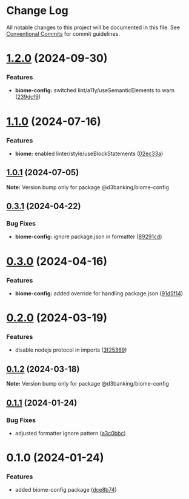 # Change Log

All notable changes to this project will be documented in this file.
See [Conventional Commits](https://conventionalcommits.org) for commit guidelines.

# [1.2.0](https://github.com/LodoSoftware/javascript-style-guide/compare/@d3banking/biome-config@1.1.0...@d3banking/biome-config@1.2.0) (2024-09-30)

### Features

- **biome-config:** switched lint/a11y/useSemanticElements to warn ([239dcf9](https://github.com/LodoSoftware/javascript-style-guide/commit/239dcf9ed23554abaff294e5b27ef85915da6ab1))

# [1.1.0](https://github.com/LodoSoftware/javascript-style-guide/compare/@d3banking/biome-config@1.0.1...@d3banking/biome-config@1.1.0) (2024-07-16)

### Features

- **biome:** enabled linter/style/useBlockStatements ([02ec33a](https://github.com/LodoSoftware/javascript-style-guide/commit/02ec33a21613678a014b3a09e5eb227d729507f8))

## [1.0.1](https://github.com/LodoSoftware/javascript-style-guide/compare/@d3banking/biome-config@0.3.1...@d3banking/biome-config@1.0.1) (2024-07-05)

**Note:** Version bump only for package @d3banking/biome-config

## [0.3.1](https://github.com/LodoSoftware/javascript-style-guide/compare/@d3banking/biome-config@0.3.0...@d3banking/biome-config@0.3.1) (2024-04-22)

### Bug Fixes

- **biome-config:** ignore package.json in formatter ([89291cd](https://github.com/LodoSoftware/javascript-style-guide/commit/89291cd2c82a61ef7c6e96d7b9f7cf1ecd9ca6cc))

# [0.3.0](https://github.com/LodoSoftware/javascript-style-guide/compare/@d3banking/biome-config@0.2.0...@d3banking/biome-config@0.3.0) (2024-04-16)

### Features

- **biome-config:** added override for handling package.json ([91d5f14](https://github.com/LodoSoftware/javascript-style-guide/commit/91d5f14376446e0001f0d3760c4085d367af58ca))

# [0.2.0](https://github.com/LodoSoftware/javascript-style-guide/compare/@d3banking/biome-config@0.1.2...@d3banking/biome-config@0.2.0) (2024-03-19)

### Features

- disable nodejs protocol in imports ([3f25369](https://github.com/LodoSoftware/javascript-style-guide/commit/3f25369547a44cbfdd145d27ba0e07a0fee3ad50))

## [0.1.2](https://github.com/LodoSoftware/javascript-style-guide/compare/@d3banking/biome-config@0.1.1...@d3banking/biome-config@0.1.2) (2024-03-18)

**Note:** Version bump only for package @d3banking/biome-config

## [0.1.1](https://github.com/LodoSoftware/javascript-style-guide/compare/@d3banking/biome-config@0.1.0...@d3banking/biome-config@0.1.1) (2024-01-24)

### Bug Fixes

- adjusted formatter ignore pattern ([a3c0bbc](https://github.com/LodoSoftware/javascript-style-guide/commit/a3c0bbc1f4b654ab955729c468a5c92bab123898))

# 0.1.0 (2024-01-24)

### Features

- added biome-config package ([dce8b74](https://github.com/LodoSoftware/javascript-style-guide/commit/dce8b74566823d1d54924b4729e3db72ec77234e))
